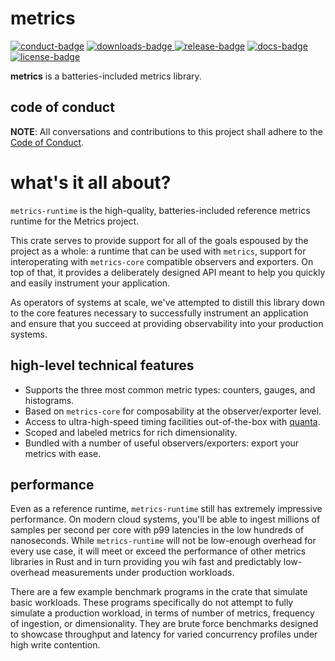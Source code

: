 # metrics

[![conduct-badge][]][conduct] [![downloads-badge][] ![release-badge][]][crate] [![docs-badge][]][docs] [![license-badge][]](#license)

[conduct-badge]: https://img.shields.io/badge/%E2%9D%A4-code%20of%20conduct-blue.svg
[downloads-badge]: https://img.shields.io/crates/d/metrics-runtime.svg
[release-badge]: https://img.shields.io/crates/v/metrics-runtime.svg
[license-badge]: https://img.shields.io/crates/l/metrics-runtime.svg
[docs-badge]: https://docs.rs/metrics-runtime/badge.svg
[conduct]: https://github.com/metrics-rs/metrics/blob/master/CODE_OF_CONDUCT.md
[crate]: https://crates.io/crates/metrics-runtime
[docs]: https://docs.rs/metrics-runtime

__metrics__ is a batteries-included metrics library.

## code of conduct

**NOTE**: All conversations and contributions to this project shall adhere to the [Code of Conduct][conduct].

# what's it all about?

`metrics-runtime` is the high-quality, batteries-included reference metrics runtime for the Metrics project.

This crate serves to provide support for all of the goals espoused by the project as a whole: a runtime that can be used with `metrics`, support for interoperating with `metrics-core` compatible observers and exporters.  On top of that, it provides a deliberately designed API meant to help you quickly and easily instrument your application.

As operators of systems at scale, we've attempted to distill this library down to the core features necessary to successfully instrument an application and ensure that you succeed at providing observability into your production systems.

## high-level technical features
- Supports the three most common metric types: counters, gauges, and histograms.
- Based on `metrics-core` for composability at the observer/exporter level.
- Access to ultra-high-speed timing facilities out-of-the-box with [quanta](https://github.com/nuclearfurnace/quanta).
- Scoped and labeled metrics for rich dimensionality.
- Bundled with a number of useful observers/exporters: export your metrics with ease.

## performance

Even as a reference runtime, `metrics-runtime` still has extremely impressive performance. On modern cloud systems, you'll be able to ingest millions of samples per second per core with p99 latencies in the low hundreds of nanoseconds.  While `metrics-runtime` will not be low-enough overhead for every use case, it will meet or exceed the performance of other metrics libraries in Rust and in turn providing you wih fast and predictably low-overhead measurements under production workloads.

There are a few example benchmark programs in the crate that simulate basic workloads.  These programs specifically do not attempt to fully simulate a production workload, in terms of number of metrics, frequency of ingestion, or dimensionality.  They are brute force benchmarks designed to showcase throughput and latency for varied concurrency profiles under high write contention.
